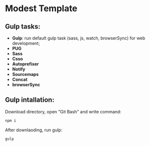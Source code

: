 # Modest Template

<h2>Gulp tasks:</h2>

<ul>
	<li><strong>Gulp</strong>: run default gulp task (sass, js, watch, browserSync) for web development;</li>
	<li><strong>PUG</strong></li>
	<li><strong>Sass</strong></li>
	<li><strong>Csso</strong></li>
	<li><strong>Autoprefixer</strong></li>
	<li><strong>Notify</strong></li>
	<li><strong>Sourcemaps</strong></li>
	<li><strong>Concat</strong></li>
	<li><strong>browserSync</strong></li>
</ul>

<h2>Gulp intallation:</h2>

Download directory, open "Git Bash" and write command:

```bash
npm i
```

After downlaoding, run gulp:

```bash
gulp
```
